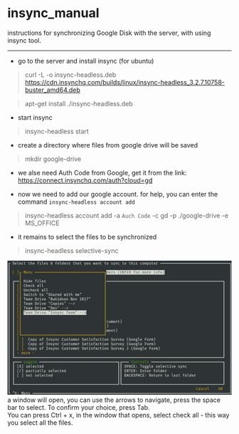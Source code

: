 # insync_manual
instructions for synchronizing Google Disk with the server, with using insync tool.

***

* go to the server and install insync (for ubuntu)
>curl -L -o insync-headless.deb https://cdn.insynchq.com/builds/linux/insync-headless_3.2.7.10758-buster_amd64.deb

>apt-get install ./insync-headless.deb

* start insync
>insync-headless start

* create a directory where files from google drive will be saved
>mkdir google-drive

* we alse need Auth Code from Google, get it from the link:
https://connect.insynchq.com/auth?cloud=gd

* now we need to add our google account. for help, you can enter the command `insync-headless account add`
>insync-headless account add -a `Auch Code` -c gd -p ./google-drive -e MS_OFFICE

* it remains to select the files to be synchronized
>insync-headless selective-sync

![file selection window](./images/insync_cli.jpeg)
<br>a window will open, you can use the arrows to navigate, press the space bar to select. To confirm your choice, press Tab.
<br>You can press Ctrl + x, in the window that opens, select check all - this way you select all the files.

